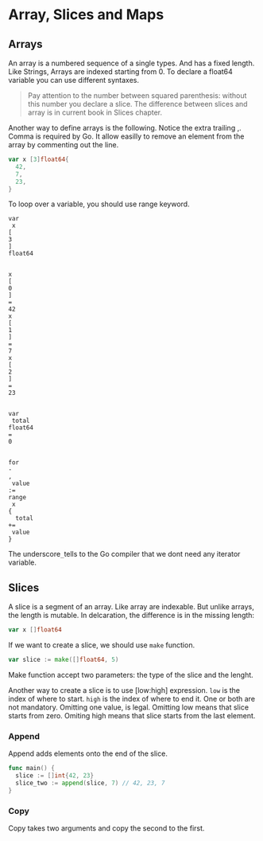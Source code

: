 # Array, Slices and Maps

## Arrays

An array is a numbered sequence of a single types. And has a fixed length. Like Strings, Arrays are indexed starting from 0. To declare a float64 variable you can use different syntaxes.

> Pay attention to the number between squared parenthesis: without this number you declare a slice. The difference between slices and array is in current book in Slices chapter.

Another way to define arrays is the following. Notice the extra trailing ,. Comma is required by Go. It allow easilly to remove an element from the array by commenting out the line.

```go
var x [3]float64{
  42,
  7,
  23,
}
```

  
To loop over a variable, you should use range keyword.

```
var
 x 
[
3
]
float64


x
[
0
]
=
42
x
[
1
]
=
7
x
[
2
]
=
23


var
 total 
float64
=
0


for
-
,
 value 
:=
range
 x 
{
  total 
+=
 value
}
```

The underscore`_`tells to the Go compiler that we dont need any iterator variable.

## Slices

A slice is a segment of an array. Like array are indexable. But unlike arrays, the length is mutable. In delcaration, the difference is in the missing length:

```go
var x []float64
```

If we want to create a slice, we should use `make` function.

```go
var slice := make([]float64, 5)
```

Make function accept two parameters: the type of the slice and the lenght.

Another way to create a slice is to use \[low:high\] expression. `low` is the index of where to start. `high` is the index of where to end it. One or both are not mandatory. Omitting one value, is legal. Omitting low means that slice starts from zero. Omiting high means that slice starts from the last element.

### Append

Append adds elements onto the end of the slice.

```go
func main() {
  slice := []int{42, 23}
  slice_two := append(slice, 7) // 42, 23, 7
}
```

### Copy

Copy takes two arguments and copy the second to the first.

